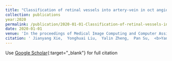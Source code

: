 ```yaml
---
title: "Classification of retinal vessels into artery-vein in oct angiography guided by fundus images"
collection: publications
year:2020
permalink: /publication/2020-01-01-Classification-of-retinal-vessels-into-artery-vein-in-oct-angiography-guided-by-fundus-images
date: 2020-01-01
venue: 'In the proceedings of Medical Image Computing and Computer Assisted Intervention--MICCAI 2020: 23rd International Conference, Lima, Peru, October 4--8, 2020, Proceedings, Part VI 23'
citation: ' Jianyang Xie,  Yonghuai Liu,  Yalin Zheng,  Pan Su,  <b>Yan Hu</b>,  Jianlong Yang,  Jiang Liu,  Yitian Zhao, &quot;Classification of retinal vessels into artery-vein in oct angiography guided by fundus images.&quot; In the proceedings of Medical Image Computing and Computer Assisted Intervention--MICCAI 2020: 23rd International Conference, Lima, Peru, October 4--8, 2020, Proceedings, Part VI 23, 2020.'
---
```

Use [Google Scholar](https://scholar.google.com/scholar?q=Classification+of+retinal+vessels+into+artery+vein+in+oct+angiography+guided+by+fundus+images){:target="_blank"} for full citation